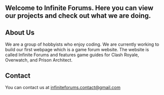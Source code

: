 ## Welcome to Infinite Forums. Here you can view our projects and check out what we are doing.
## About Us
We are a group of hobbyists who enjoy coding. We are currently working to build our first webpage which is a game forum website. The website is called Infinite Forums and features game guides for Clash Royale, Overwatch, and Prison Architect.
## Contact
You can contact us at infiniteforums.contact@gmail.com
